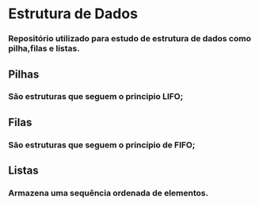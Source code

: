 
# Estrutura de Dados

### Repositório utilizado para estudo de estrutura de dados como pilha,filas e listas.

## Pilhas

### São estruturas que seguem o principio LIFO;

## Filas

### São estruturas que seguem o princípio de FIFO; 

## Listas

### Armazena uma sequência ordenada de elementos.